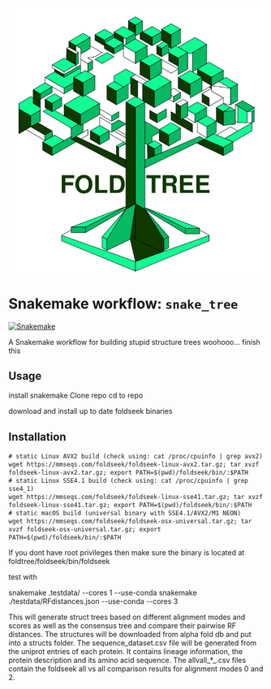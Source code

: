 
![logo](foldtree_logo.png)

# Snakemake workflow: `snake_tree`
[![Snakemake](https://img.shields.io/badge/snakemake-≥6.3.0-brightgreen.svg)](https://snakemake.github.io)

A Snakemake workflow for building stupid structure trees woohooo... finish this

## Usage

install snakemake
Clone repo
cd to repo 

download and install up to date foldseek binaries

## Installation

    # static Linux AVX2 build (check using: cat /proc/cpuinfo | grep avx2)
    wget https://mmseqs.com/foldseek/foldseek-linux-avx2.tar.gz; tar xvzf foldseek-linux-avx2.tar.gz; export PATH=$(pwd)/foldseek/bin/:$PATH
    # static Linux SSE4.1 build (check using: cat /proc/cpuinfo | grep sse4_1)
    wget https://mmseqs.com/foldseek/foldseek-linux-sse41.tar.gz; tar xvzf foldseek-linux-sse41.tar.gz; export PATH=$(pwd)/foldseek/bin/:$PATH
    # static macOS build (universal binary with SSE4.1/AVX2/M1 NEON)
    wget https://mmseqs.com/foldseek/foldseek-osx-universal.tar.gz; tar xvzf foldseek-osx-universal.tar.gz; export PATH=$(pwd)/foldseek/bin/:$PATH

If you dont have root privileges then make sure the binary is located at foldtree/foldseek/bin/foldseek

test with

snakemake .testdata/ --cores 1 --use-conda snakemake  ./testdata/RFdistances.json --use-conda --cores 3

This will generate struct trees based on different alignment modes and scores as well as the consensus tree and compare their pairwise RF distances. The structures will be downloaded from alpha fold db and put into a structs folder. The sequence_dataset.csv file will be generated from the uniprot entries of each protein. It contains lineage information, the protein description and its amino acid sequence. The allvall_*_.csv files contain the foldseek all vs all comparison results for alignment modes 0 and 2. 

